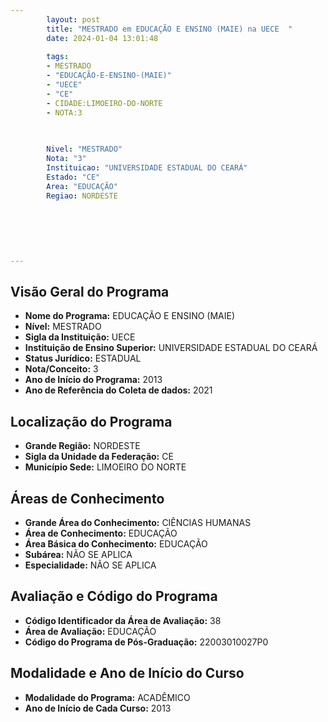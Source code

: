 ```yaml
---
        layout: post
        title: "MESTRADO em EDUCAÇÃO E ENSINO (MAIE) na UECE  "
        date: 2024-01-04 13:01:48
     
        tags:
        - MESTRADO
        - "EDUCAÇÃO-E-ENSINO-(MAIE)"
        - "UECE"
        - "CE"
        - CIDADE:LIMOEIRO-DO-NORTE
        - NOTA:3
        
       

        Nivel: "MESTRADO"
        Nota: "3"
        Instituicao: "UNIVERSIDADE ESTADUAL DO CEARÁ"
        Estado: "CE"
        Area: "EDUCAÇÃO"
        Regiao: NORDESTE
        
        
        
        
        
        
---
```

## Visão Geral do Programa
- **Nome do Programa:** EDUCAÇÃO E ENSINO (MAIE)
- **Nível:** MESTRADO
- **Sigla da Instituição:** UECE
- **Instituição de Ensino Superior:** UNIVERSIDADE ESTADUAL DO CEARÁ
- **Status Jurídico:** ESTADUAL
- **Nota/Conceito:** 3
- **Ano de Início do Programa:** 2013
- **Ano de Referência do Coleta de dados:** 2021

## Localização do Programa
- **Grande Região:** NORDESTE
- **Sigla da Unidade da Federação:** CE
- **Município Sede:** LIMOEIRO DO NORTE

## Áreas de Conhecimento
- **Grande Área do Conhecimento:** CIÊNCIAS HUMANAS
- **Área de Conhecimento:** EDUCAÇÃO
- **Área Básica do Conhecimento:** EDUCAÇÃO
- **Subárea:** NÃO SE APLICA
- **Especialidade:** NÃO SE APLICA

## Avaliação e Código do Programa
- **Código Identificador da Área de Avaliação:** 38
- **Área de Avaliação:** EDUCAÇÃO
- **Código do Programa de Pós-Graduação:** 22003010027P0


## Modalidade e Ano de Início do Curso
- **Modalidade do Programa:** ACADÊMICO
- **Ano de Início de Cada Curso:** 2013
